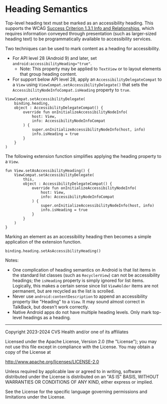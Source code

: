 # Heading Semantics
Top-level heading text must be marked as an accessibility heading. This supports the WCAG [Success Criterion 1.3.1 Info and Relationships](https://www.w3.org/TR/WCAG22/#info-and-relationships), which requires information conveyed through presentation (such as larger-sized heading text) to be programmatically available to accessibility services.

Two techniques can be used to mark content as a heading for accessibility.

* For API level 28 (Android 9) and later, set `android:accessibilityHeading="true"`.
    * Note: This property may be applied to `TextView` or to layout elements that group heading content.
* For support below API level 28, apply an `AccessibilityDelegateCompat` to a `View` using `ViewCompat.setAccessibilityDelegate()` that sets the `AccessibilityNodeInfoCompat.isHeading` property to `true`. 

```
ViewCompat.setAccessibilityDelegate(
    binding.heading, 
    object : AccessibilityDelegateCompat() {
        override fun onInitializeAccessibilityNodeInfo(
            host: View,
            info: AccessibilityNodeInfoCompat
        ) {
            super.onInitializeAccessibilityNodeInfo(host, info)
            info.isHeading = true
        }
    }
)
```

The following extension function simplifies applying the heading property to a `View`.

```
fun View.setAsAccessibilityHeading() {
    ViewCompat.setAccessibilityDelegate(
        this, 
        object : AccessibilityDelegateCompat() {
            override fun onInitializeAccessibilityNodeInfo(
                host: View,
                info: AccessibilityNodeInfoCompat
            ) {
                super.onInitializeAccessibilityNodeInfo(host, info)
                info.isHeading = true
            }
        }
    )
}
```

Marking an element as an accessibility heading then becomes a simple application of the extension function.

```
binding.heading.setAsAccessibilityHeading()
```

Notes:

* One complication of heading semantics on Android is that list items in the standard list classes (such as `RecyclerView`) can not be accessibility headings; the `isHeading` property is simply ignored for list items. Logically, this makes a certain sense since list `ViewHolder` items are not permanent, but are recycled as the list is scrolled.
* Never use `android:contentDescription` to append an accessibility property like "Heading" to a `View`. It may sound almost correct in TalkBack, but doesn't work correctly.
* Native Android apps do not have multiple heading levels. Only mark top-level headings as a heading.

----

Copyright 2023-2024 CVS Health and/or one of its affiliates
   
Licensed under the Apache License, Version 2.0 (the "License");
you may not use this file except in compliance with the License.
You may obtain a copy of the License at

http://www.apache.org/licenses/LICENSE-2.0
       
Unless required by applicable law or agreed to in writing, software
distributed under the License is distributed on an "AS IS" BASIS,
WITHOUT WARRANTIES OR CONDITIONS OF ANY KIND, either express or implied.
   
See the License for the specific language governing permissions and
limitations under the License.
